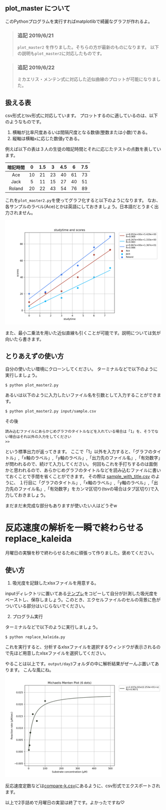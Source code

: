 ## plot_master について

このPythonプログラムを実行すればmatplotlibで綺麗なグラフが作れるよ。

>  ### 追記 2019/6/21
> `plot_master2` を作りました。そちらの方が最新のものになります。
> 以下の説明も`plot_master2`に対応したものです。

> ### 追記 2019/6/22
> ミカエリス・メンテン式に対応した近似曲線のプロットが可能になりました。

## 扱える表
csv形式とtsv形式に対応しています。
プロットするのに適しているのは、以下のようなものです。

1. 横軸が比率尺度あるいは間隔尺度となる数値(整数または小数)である。
2. 縦軸は横軸`x`に応じた数値`y`である。

例えば以下の表は３人の生徒の暗記時間とそれに応じたテストの点数を表しています。

|暗記時間|0|1.5|3|4.5|6|7.5|
|:---:|:---:|:---:|:---:|:---:|:---:|:---:|
|Ace|10|21|23|40|61|73|
|Jack|5|11|15|27|40|51|
|Roland|20|22|43|54|76|89|

これを`plot_master2.py`を使ってグラフ化すると以下のようになります。
なお、各サンプルのラベル(Ace)とかは英語にしておきましょう。日本語だとうまく出力されません。

![サンプル](https://github.com/utp2018th/plot-graph/blob/master/output/sample_with_title.png)

また、最小二乗法を用いた近似直線も引くことが可能です。説明については気が向いたら書きます。

## とりあえずの使い方
自分の使いたい環境にクローンしてください。
ターミナルなどで以下のように実行しましょう。

```
$ python plot_master2.py
```

あるいは以下のように入力したいファイル名を引数として入力することができます。

```
$ python plot_master2.py input/sample.csv
```

その後
```
読み込むファイルにあらかじめグラフのタイトルなどを入れている場合は「1」を、そうでない場合はそれ以外の入力をしてください
>>
```
という標準出力が返ってきます。
ここで「1」以外を入力すると、「グラフのタイトル」,「x軸のラベル」,「y軸のラベル」,「出力先のファイル名」,「有効数字」が問われるので、続けて入力してください。
何回もこれを手打ちするのは面倒かと思われるので、あらかじめグラフのタイトルなどを読み込むファイルに書いておくことで手間を省くことができます。
その際は [sample_with_title.csv](https://github.com/utp2018th/plot-graph/blob/master/input/sample_with_title.csv) のように、
１行目に「グラフのタイトル」,「x軸のラベル」,「y軸のラベル」,「出力先のファイル名」,「有効数字」をカンマ区切り(tsvの場合はタブ区切り)で入力しておきましょう。

まだまだ未完成な部分もありますが使いたい人はどうぞw


# 反応速度の解析を一瞬で終わらせる **replace_kaleida**

月曜日の実験を秒で終わらせるために頑張って作りました。褒めてください。

## 使い方

1. 吸光度を記録したxlsxファイルを用意する。

inputディレクトリに置いてある[テンプレ](https://github.com/utp2018th/plot-graph/blob/master/input/template-day3.xlsx)をコピーして自分が計測した吸光度をペーストし、保存しましょう。このとき、エクセルファイルのセルの背景に色がついている部分はいじらないでください。

2. プログラム実行

ターミナルなどで以下のように実行しましょう。

```
$ python replace_kaleida.py
```

これを実行すると、分析するxlsxファイルを選択するウィンドウが表示されるので先ほど用意したxlsxファイルを選択してください。

やることは以上です。`output/day3`フォルダの中に解析結果がぜーんぶ置いてあります。
こんな風にね。
![サンプル](https://github.com/utp2018th/plot-graph/blob/master/output/day3/MichaelisMenten6.png)


反応速度定数などは[compare-k.csv](https://github.com/utp2018th/plot-graph/blob/master/output/day3/compare-k.csv)にあるように、csv形式でエクスポートされます。

以上で2手詰めで月曜日の実習は終了です。よかったですね♡
